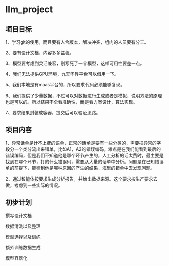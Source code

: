 # llm_project

## 项目目标

1、学习git的使用，而且要有人合版本，解决冲突，组内的人员要有分工。

2、要有设计文档，内容多多益善。

3、模型要考虑到灵活兼容，别写死了一个模型，这样可用性要差一点。

4、我们无法提供GPU环境，九天毕昇平台可以借用一下。

5、我们本地是有maas平台的，所以要求代码必须能够复现。

6、我们提供了少量数据，不过可以对数据进行生成或者是模拟，说明方法的原理也是可以的。所以结果不全看准确性，而是看方案设计，算法实现。

7、要求结果封装成容器，提交后可以验证思路。

## 项目内容

1、异常话单是计不上费的语单，正常的话单是要有一些分类的，需要把异常的字段分一个类分流出来错单，比如A1，A2的错误编码，难点是在我们能看到最后的错误编码，但是我们不知道他是哪个环节产生的，人工分析的话太费时，最主要是找到在哪个环节，打的什么错误码，需要从大量的话单中分析。问题是在已知错误单的前提下，能猜到他是哪种原因的产生的结果，海里的错单中去发现问题。

2、通过智能体按要求生成分析报告，并给出数据来源。这个要求按生产要求去做，考虑到一些实际的情况。

## 初步计划

撰写设计文档

数据清洗以及整理

模型选择以及训练

额外训练数据生成

模型容器化

